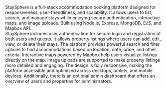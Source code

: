 StaySphere is a full-stack accommodation booking platform designed for responsiveness, user-friendliness, and scalability. It allows users to list, search, and manage stays while enjoying secure authentication, interactive maps, and image uploads. Built using Node.js, Express, MongoDB, EJS, and Mapbox API.  
StaySphere includes user authentication for secure login and registration of both users and guests. 
It allows property listings where users can add, edit, view, or delete their stays. 
The platform provides powerful search and filter options to find accommodations based on location, date, price, and other criteria. 
Interactive maps powered by Mapbox help users visualize listings directly on the map. 
Image uploads are supported to make property listings more detailed and engaging. 
The design is fully responsive, making the platform accessible and optimized across desktops, tablets, and mobile devices. 
Additionally, there is an optional admin dashboard that offers an overview of users and properties for administrators.
